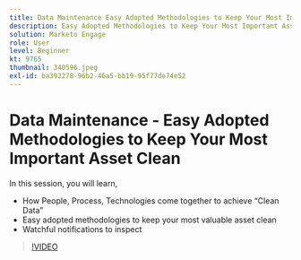 ```yaml
---
title: Data Maintenance Easy Adopted Methodologies to Keep Your Most Important Asset Clean
description: Easy Adopted Methodologies to Keep Your Most Important Asset Clean
solution: Marketo Engage
role: User
level: Beginner
kt: 9765
thumbnail: 340596.jpeg
exl-id: ba392278-96b2-46a5-bb19-95f77de74e52
---
```

# Data Maintenance - Easy Adopted Methodologies to Keep Your Most Important Asset Clean

In this session, you will learn,

* How People, Process, Technologies come together to achieve “Clean Data”
* Easy adopted methodologies to keep your most valuable asset clean
* Watchful notifications to inspect

>[!VIDEO](https://video.tv.adobe.com/v/340596/?quality=12&learn=on)
